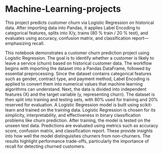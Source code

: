# Machine-Learning-projects
This project predicts customer churn via Logistic Regression on historical data. After importing data into Pandas, it applies Label Encoding to categorical features, splits into X/y, trains (80 % train / 20 % test), and evaluates using accuracy, confusion matrix, and classification report—emphasizing recall.

This notebook demonstrates a customer churn prediction project using Logistic Regression. The goal is to identify whether a customer is likely to leave a service (churn) based on historical customer data. The workflow begins with importing the dataset into a Pandas DataFrame, followed by essential preprocessing. Since the dataset contains categorical features such as gender, contract type, and payment method, Label Encoding is applied to convert them into numerical values that machine learning algorithms can understand.
Next, the data is divided into independent features (X) and the target variable (y, representing churn). The dataset is then split into training and testing sets, with 80% used for training and 20% reserved for evaluation. A Logistic Regression model is built using scikit-learn and trained on the training data. Logistic Regression is chosen for its simplicity, interpretability, and effectiveness in binary classification problems like churn prediction.
After training, the model is tested on the unseen test data. Predictions are evaluated using metrics such as accuracy score, confusion matrix, and classification report. These provide insights into how well the model distinguishes churners from non-churners. The results highlight performance trade-offs, particularly the importance of recall for detecting churned customers.
